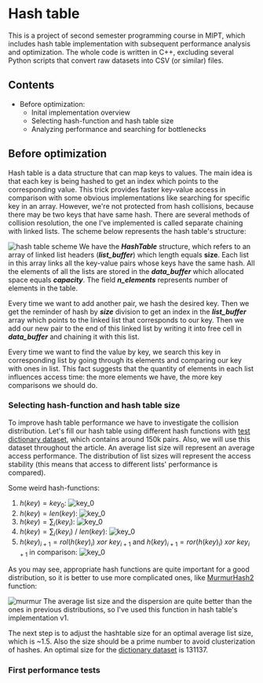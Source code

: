 # Hash table
This is a project of second semester programming course in MIPT, which includes hash table implementation with subsequent performance analysis and optimization. The whole code is written in C++, excluding several Python scripts that convert raw datasets into CSV (or similar) files.

## Contents

* Before optimization:
  * Inital implementation overview
  * Selecting hash-function and hash table size
  * Analyzing performance and searching for bottlenecks

## Before optimization

Hash table is a data structure that can map keys to values. The main idea is that each key is being hashed to get an index which points to the corresponding value. This trick provides faster key-value access in comparison with some obvious implementations like searching for specific key in an array. However, we're not protected from hash collisions, because there may be two keys that have same hash. There are several methods of collision resolution, the one I've implemented is called separate chaining with linked lists. The scheme below represents the hash table's structure: 

![hash table scheme](https://raw.githubusercontent.com/tndrd/Education-MIPT-2sem-asm/main/HashTable/assets/scheme.png)
We have the ***HashTable*** structure, which refers to an array of linked list headers (***list_buffer***) which length equals **size**. Each list in this array links all the key-value pairs whose keys have the same hash. All the elements of all the lists are stored in the ***data_buffer*** which allocated space equals ***capacity***. The field ***n_elements*** represents number of elements in the table.

Every time we want to add another pair, we hash the desired key. Then we get the reminder of hash by ***size*** division to get an index in the ***list_buffer*** array which points to the linked list that corresponds to our key. Then we add our new pair to the end of this linked list by writing it into free cell in ***data_buffer*** and chaining it with this list.

Every time we want to find the value by key, we search this key in corresponding list by going through its elements and comparing our key with ones in list. 
This fact suggests that the quantity of elements in each list influences access time: the more elements we have, the more key comparisons we should do.

### Selecting hash-function and hash table size
To improve hash table performance we have to investigate the collision distribution. Let's fill our hash table using different hash functions with [test dictionary dataset](https://raw.githubusercontent.com/tndrd/Education-MIPT-2sem-asm/main/HashTable/Datasets/Raw/ded-dict.txt), which contains around 150k pairs. Also, we will use this dataset throughout the article.
An average list size will represent an average access performance. The distribution of list sizes will represent the access stability (this means that access to different lists' performance is compared).

Some weird hash-functions: 
1. $h(key) = key_0$:
  ![key_0](https://raw.githubusercontent.com/tndrd/Education-MIPT-2sem-asm/main/HashTable/assets/hash_ascii_0.jpg)
2. $h(key) = len(key)$:
![key_0](https://raw.githubusercontent.com/tndrd/Education-MIPT-2sem-asm/main/HashTable/assets/hash_len.jpg) 
3. $h(key) = \sum_i (key_i)$:
![key_0](https://raw.githubusercontent.com/tndrd/Education-MIPT-2sem-asm/main/HashTable/assets/hash_sum.jpg)
4. $h(key) = \sum_i (key_{i}) ~/~len(key)$:
![key_0](https://raw.githubusercontent.com/tndrd/Education-MIPT-2sem-asm/main/HashTable/assets/hash_sum_len.jpg)
5. $h(key)_{i+1} = rol(h(key)_i) ~xor~key_{i+1}$ and
$h(key)_{i+1} = ror(h(key)_i) ~xor~key_{i+1}$ in comparison:
![key_0](https://raw.githubusercontent.com/tndrd/Education-MIPT-2sem-asm/main/HashTable/assets/ded_rol_hash.jpg)

As you may see, appropriate hash functions are quite important for a good distribution, so it is better to use more complicated ones, like [MurmurHash2](https://ru.wikipedia.org/wiki/MurmurHash2) function:

![murmur](https://raw.githubusercontent.com/tndrd/Education-MIPT-2sem-asm/main/HashTable/assets/MeowPurr_hash.jpg)
The average list size and the dispersion are quite better than the ones in previous distributions, so I've used this function in hash table's implementation v1.

The next step is to adjust the hashtable size for an optimal average list size, which is ~1.5. Also the size should be a prime number to avoid clusterization of hashes. An optimal size for the [dictionary dataset](https://raw.githubusercontent.com/tndrd/Education-MIPT-2sem-asm/main/HashTable/Datasets/Raw/ded-dict.txt) is 131137.

### First performance tests

